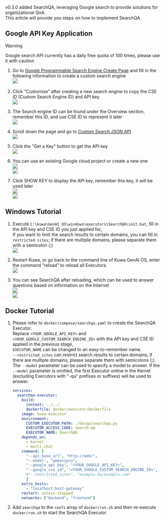 v0.3.0 added SearchQA, leveraging Google search to provide solutions for organizational QnA.   
This article will provide you steps on how to implement SearchQA.

## Google API Key Application
> [!WARNING] 
> Google search API currently has a daily free quota of 100 times, please use it with caution

1. Go to [Google Programmable Search Engine Create Page](https://programmablesearchengine.google.com/controlpanel/create) and fill in the following information to create a custom search engine  
![](./img/2024-05-19-searchqa-setup/create_cse.png)

<!-- truncate -->

2. Click "Customize" after creating a new search engine to copy the CSE ID (Custom Search Engine ID) and API key  
![](./img/2024-05-19-searchqa-setup/done_cse_creation.png)

3. The Search engine ID can be found under the Overview section, remember this ID, and use CSE ID to represent it later  
![](./img/2024-05-19-searchqa-setup/cse_id.png)

4. Scroll down the page and go to [Custom Search JSON API](https://developers.google.com/custom-search/v1/introduction)  
![](./img/2024-05-19-searchqa-setup/custom_search_api.png)

5. Click the "Get a Key" button to get the API key  
![](./img/2024-05-19-searchqa-setup/get_a_key.png)

6. You can use an existing Google cloud project or create a new one  
![](./img/2024-05-19-searchqa-setup/create_project1.png)  
![](./img/2024-05-19-searchqa-setup/create_project2.png)  

7. Click SHOW KEY to display the API key, remember this key, it will be used later  
![](./img/2024-05-19-searchqa-setup/api_key1.png)  
![](./img/2024-05-19-searchqa-setup/api_key2.png)  

## Windows Tutorial
1. Execute `C:\kuwa\GenAI OS\windows\executors\SearchQA\init.bat`, fill in the API key and CSE ID you just applied for,  
   If you want to limit the search results to certain domains, you can fill in `restricted sites`; if there are multiple domains, please separate them with a semicolon (;)  
   ![](./img/2024-05-19-searchqa-setup/init_searchqa.png)  

2. Restart Kuwa, or go back to the command line of Kuwa GenAI OS, enter the command "reload" to reload all Executors  
![](./img/2024-05-19-searchqa-setup/reload.png)  

3. You can see SearchQA after reloading, which can be used to answer questions based on information on the Internet  
![](./img/2024-05-19-searchqa-setup/result1.png)  
![](./img/2024-05-19-searchqa-setup/result2.png)  


## Docker Tutorial
1. Please refer to `docker/compose/searchqa.yaml` to create the SearchQA Executor.  
   Replace `<YOUR_GOOGLE_API_KEY>` and `<YOUR_GOOGLE_CUSTOM_SEARCH_ENGINE_ID>` with the API key and CSE ID applied in the previous stage,  
   `EXECUTOR_NAME` can be changed to an easy-to-remember name.  
   `--restricted_sites` can restrict search results to certain domains; if there are multiple domains, please separate them with semicolons (;).  
   The `--model` parameter can be used to specify a model to answer. If the `--model` parameter is omitted, the first Executor online in the Kernel (excluding Executors with "-qa" prefixes or suffixes) will be used to answer.

   ```yaml
   services:
     searchqa-executor:
       build:
         context: ../../
         dockerfile: docker/executor/Dockerfile
       image: kuwa-executor
       environment:
         CUSTOM_EXECUTOR_PATH: ./docqa/searchqa.py
         EXECUTOR_ACCESS_CODE: search-qa
         EXECUTOR_NAME: SearchQA
       depends_on:
         - kernel
         - multi-chat
       command: [
         "--api_base_url", "http://web/",
         "--model", "geminipro",
         "--google_api_key", "<YOUR_GOOGLE_API_KEY>",
         "--google_cse_id", "<YOUR_GOOGLE_CUSTOM_SEARCH_ENGINE_ID>",
         #"--restricted_sites", "example.tw;example.com"
         ]
       extra_hosts:
         - "localhost:host-gateway"
       restart: unless-stopped
       networks: ["backend", "frontend"]
   ```
2. Add `searchqa` to the `confs` array of `docker/run.sh` and then re-execute `docker/run.sh` to start the SearchQA Executor